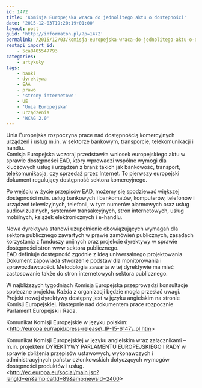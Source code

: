 ```yaml
---
id: 1472
title: 'Komisja Europejska wraca do jednolitego aktu o dostępności'
date: '2015-12-03T19:20:19+01:00'
layout: post
guid: 'http://informaton.pl/?p=1472'
permalink: /2015/12/03/komisja-europejska-wraca-do-jednolitego-aktu-o-dostepnosci/
restapi_import_id:
    - 5ca8405547793
categories:
    - artykuły
tags:
    - banki
    - dyrektywa
    - EAA
    - prawo
    - 'strony internetowe'
    - UE
    - 'Unia Europejska'
    - urządzenia
    - 'WCAG 2.0'
---
```


Unia Europejska rozpoczyna prace nad dostępnością komercyjnych urządzeń i usług m.in. w sektorze bankowym, transporcie, telekomunikacji i handlu.  
Komisja Europejska wczoraj przedstawiła wniosek europejskiego aktu w sprawie dostępności EAD, który wprowadzi wspólne wymogi dla kluczowych usług i urządzeń z branż takich jak bankowość, transport, telekomunikacja, czy sprzedaż przez Internet. To pierwszy europejski dokument regulujący dostępność sektora komercyjnego.

Po wejściu w życie przepisów EAD, możemy się spodziewać większej dostępności m.in. usług bankowych i bankomatów, komputerów, telefonów i urządzeń telewizyjnych, telefonii, w tym numerów alarmowych oraz usług audiowizualnych, systemów transakcyjnych, stron internetowych, usług mobilnych, książek elektronicznych i e-handlu.

Nowa dyrektywa stanowi uzupełnienie obowiązujących wymagań dla sektora publicznego zawartych w prawie zamówień publicznych, zasadach korzystania z funduszy unijnych oraz projekcie dyrektywy w sprawie dostępności stron www sektora publicznego.  
EAD definiuje dostępność zgodnie z ideą uniwersalnego projektowania. Dokument zapowiada stworzenie podstaw dla monitorowania i sprawozdawczości. Metodologia zawarta w tej dyrektywie ma mieć zastosowanie także do stron internetowych sektora publicznego.

W najbliższych tygodniach Komisja Europejska przeprowadzi konsultacje społeczne projektu. Każda z organizacji będzie mogła przesłać uwagi. Projekt nowej dyrektywy dostępny jest w języku angielskim na stronie Komisji Europejskiej. Następnie nad dokumentem prace rozpocznie Parlament Europejski i Rada.

Komunikat Komisji Europejskie w języku polskim:  
&lt;http://europa.eu/rapid/press-release\_IP-15-6147\_pl.htm&gt;

Komunikat Komisji Europejskiej w języku angielskim wraz załącznikami – m.in. projektem DYREKTYWY PARLAMENTU EUROPEJSKIEGO I RADY w sprawie zbliżenia przepisów ustawowych, wykonawczych i administracyjnych państw członkowskich dotyczących wymogów dostępności produktów i usług.  
&lt;http://ec.europa.eu/social/main.jsp?langId=en&amp;catId=89&amp;newsId=2400&gt;